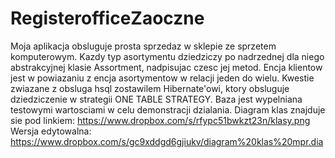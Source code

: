 RegisterofficeZaoczne
=====================
Moja aplikacja obsluguje prosta sprzedaz w sklepie ze sprzetem komputerowym. Kazdy typ asortymentu dziedziczy
po nadrzednej dla niego abstrakcyjnej klasie Assortment, nadpisujac czesc jej metod. Encja klientow jest w powiazaniu
z encja asortymentow w relacji jeden do wielu. Kwestie zwiazane z obsluga hsql zostawilem Hibernate'owi, ktory
obsluguje dziedziczenie w strategii ONE TABLE STRATEGY. Baza jest wypelniana testowymi wartosciami w celu
demonstracji dzialania. 
Diagram klas znajduje sie pod linkiem: https://www.dropbox.com/s/rfypc51bwkzt23n/klasy.png
Wersja edytowalna: https://www.dropbox.com/s/gc9xddgd6gjiukv/diagram%20klas%20mpr.dia
